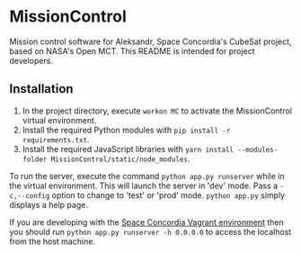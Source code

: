 # MissionControl
Mission control software for Aleksandr, Space Concordia's CubeSat project, based
on NASA's Open MCT. This README is intended for project developers.

## Installation
1. In the project directory, execute `workon MC` to activate the MissionControl
   virtual environment.
1. Install the required Python modules with `pip install -r requirements.txt`.
1. Install the required JavaScript libraries with `yarn install
--modules-folder MissionControl/static/node_modules`.

To run the server, execute the command `python app.py runserver` while in the
virtual environment. This will launch the server in 'dev' mode. Pass a
`-c,--config` option to change to 'test' or 'prod' mode. `python app.py` simply
displays a help page.

If you are developing with the [Space Concordia Vagrant environment](
https://github.com/spaceconcordia/vagrant) then you should run `python app.py
runserver -h 0.0.0.0` to access the localhost
from the host machine.
